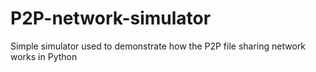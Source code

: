 # P2P-network-simulator
Simple simulator used to demonstrate how the P2P file sharing network works in Python
